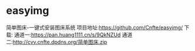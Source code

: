 # easyimg
简单图床-一键式安装图床系统
项目地址:https://github.com/Cnfte/easyimg/
下载:
通道一:https://pan.huang1111.cn/s/9QkNZUd
通道二:http://cvv.cnfte.dpdns.org/简单图床.zip
